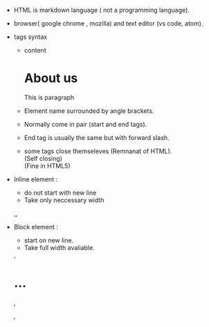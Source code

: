 - HTML is markdown language ( not a programming language).

-  browser( google chrome , mozilla) and text editor (vs code, atom).

- tags syntax 
    
    - <tagname>content<tagname>
      <h1>About us </h1>
      <p>This is paragraph</p> 
 
    - Element name surrounded by angle brackets.
 
    - Normally come in pair (start and end tags).
 
    - End tag is usually the same but with forward slash.
 
    - some tags close themseleves (Remnanat of HTML).
        <br/> (Self closing)
        <br> (Fine in HTML5)

- Inline element :
    - do not start with new line
    - Take only neccessary width
  
    <span>,<img>,<a>

- Block element :
    - start on new line.
    - Take full width avaliable.

    <div>,<h1> ...<h6>,<p>,<form>